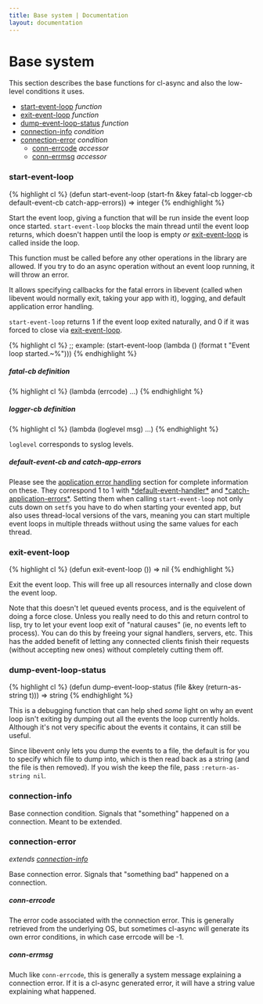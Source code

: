 ```yaml
---
title: Base system | Documentation
layout: documentation
---
```


<a id="base-system"></a>
Base system
===========
This section describes the base functions for cl-async and also the low-level
conditions it uses.

- [start-event-loop](#start-event-loop) _function_
- [exit-event-loop](#exit-event-loop) _function_
- [dump-event-loop-status](#dump-event-loop-status) _function_
- [connection-info](#connection-info) _condition_
- [connection-error](#connection-error) _condition_
  - [conn-errcode](#conn-errcode) _accessor_
  - [conn-errmsg](#conn-errmsg) _accessor_

<a id="start-event-loop"></a>
### start-event-loop
{% highlight cl %}
(defun start-event-loop (start-fn &key fatal-cb logger-cb default-event-cb catch-app-errors))
  => integer
{% endhighlight %}

Start the event loop, giving a function that will be run inside the event loop
once started. `start-event-loop` blocks the main thread until the event loop
returns, which doesn't happen until the loop is empty *or*
[exit-event-loop](#exit-event-loop) is called inside the loop.

This function must be called before any other operations in the library are
allowed. If you try to do an async operation without an event loop running, it
will throw an error.

It allows specifying callbacks for the fatal errors in libevent (called when
libevent would normally exit, taking your app with it), logging, and default
application error handling.

`start-event-loop` returns 1 if the event loop exited naturally, and 0 if it was
forced to close via [exit-event-loop](#exit-event-loop).

{% highlight cl %}
;; example:
(start-event-loop (lambda () (format t "Event loop started.~%")))
{% endhighlight %}

<a id="fatal-cb-definition"></a>
##### fatal-cb definition

{% highlight cl %}
(lambda (errcode) ...)
{% endhighlight %}

<a id="logger-cb-definition"></a>
##### logger-cb definition

{% highlight cl %}
(lambda (loglevel msg) ...)
{% endhighlight %}

`loglevel` corresponds to syslog levels.

<a id="default-event-cb"></a>
##### default-event-cb and catch-app-errors
Please see the [application error handling](/cl-async/event-handling#application-error-handling)
section for complete information on these. They correspond 1 to 1 with
[\*default-event-handler\*](/cl-async/event-handling#default-event-handler) and
[\*catch-application-errors\*](/cl-async/event-handling#catch-application-errors). Setting them when
calling `start-event-loop` not only cuts down on `setf`s you have to do when
starting your evented app, but also uses thread-local versions of the vars,
meaning you can start multiple event loops in multiple threads wiithout using
the same values for each thread.

<a id="exit-event-loop"></a>
### exit-event-loop
{% highlight cl %}
(defun exit-event-loop ())
  => nil
{% endhighlight %}

Exit the event loop. This will free up all resources internally and close down
the event loop.

Note that this doesn't let queued events process, and is the equivelent of
doing a force close. Unless you really need to do this and return control to
lisp, try to let your event loop exit of "natural causes" (ie, no events left to
process). You can do this by freeing your signal handlers, servers, etc. This
has the added benefit of letting any connected clients finish their requests
(without accepting new ones) without completely cutting them off.

<a id="dump-event-loop-status"></a>
### dump-event-loop-status
{% highlight cl %}
(defun dump-event-loop-status (file &key (return-as-string t)))
  => string
{% endhighlight %}

This is a debugging function that can help shed *some* light on why an event
loop isn't exiting by dumping out all the events the loop currently holds.
Although it's not very specific about the events it contains, it can still be
useful.

Since libevent only lets you dump the events to a file, the default is for you
to specify which file to dump into, which is then read back as a string (and the
file is then removed). If you wish the keep the file, pass
`:return-as-string nil`.

<a id="connection-info"></a>
### connection-info
Base connection condition. Signals that "something" happened on a connection.
Meant to be extended.

<a id="connection-error"></a>
### connection-error
_extends [connection-info](#connection-info)_

Base connection error. Signals that "something bad" happened on a connection.

<a id="conn-errcode"></a>
##### conn-errcode
The error code associated with the connection error. This is generally retrieved
from the underlying OS, but sometimes cl-async will generate its own error
conditions, in which case errcode will be -1.

<a id="conn-errmsg"></a>
##### conn-errmsg
Much like `conn-errcode`, this is generally a system message explaining a
connection error. If it is a cl-async generated error, it will have a string
value explaining what happened.

